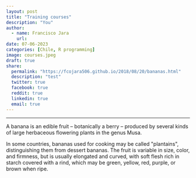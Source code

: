 ```yaml
---
layout: post
title: "Training courses"
description: "You"
author:
  - name: Francisco Jara
    url: 
date: 07-06-2023
categories: [Chile, R programming]
image: courses.jpeg
draft: true 
share:
  permalink: "https://fcojara506.github.io/2018/08/20/bananas.html"
  description: "test"
  twitter: true
  facebook: true
  reddit: true
  linkedin: true
  email: true
---
```

---

A banana is an edible fruit – botanically a berry – produced by several
kinds of large herbaceous flowering plants in the genus Musa.

In some countries, bananas used for cooking may be called "plantains",
distinguishing them from dessert bananas. The fruit is variable in size,
color, and firmness, but is usually elongated and curved, with soft
flesh rich in starch covered with a rind, which may be green, yellow,
red, purple, or brown when ripe.